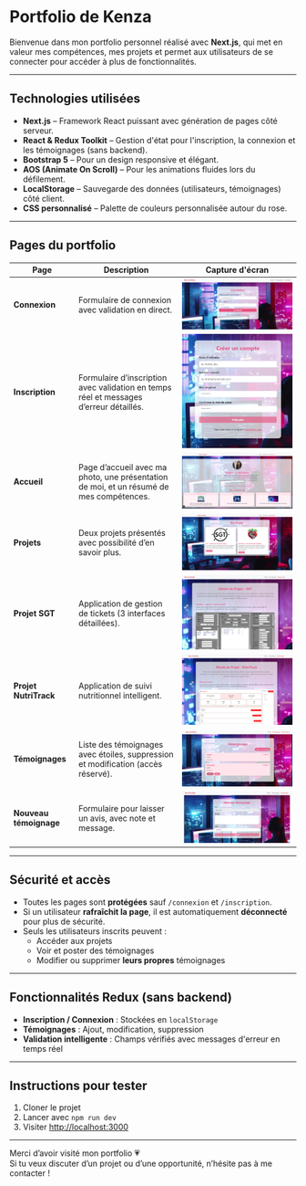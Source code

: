 #  Portfolio de Kenza

Bienvenue dans mon portfolio personnel réalisé avec **Next.js**, qui met en valeur mes compétences, mes projets et permet aux utilisateurs de se connecter pour accéder à plus de fonctionnalités.

---

##  Technologies utilisées

- **Next.js** – Framework React puissant avec génération de pages côté serveur.
- **React & Redux Toolkit** – Gestion d'état pour l'inscription, la connexion et les témoignages (sans backend).
- **Bootstrap 5** – Pour un design responsive et élégant.
- **AOS (Animate On Scroll)** – Pour les animations fluides lors du défilement.
- **LocalStorage** – Sauvegarde des données (utilisateurs, témoignages) côté client.
- **CSS personnalisé** – Palette de couleurs personnalisée autour du rose.

---

##  Pages du portfolio

| Page | Description | Capture d'écran |
|------|-------------|-----------------|
| **Connexion** | Formulaire de connexion avec validation en direct. | ![Connexion](public/connexion.png) |
| **Inscription** | Formulaire d’inscription avec validation en temps réel et messages d’erreur détaillés. | ![Inscription](public/inscription.png) |
| **Accueil** | Page d’accueil avec ma photo, une présentation de moi, et un résumé de mes compétences. | ![Accueil](public/homepage.png) |
| **Projets** | Deux projets présentés avec possibilité d’en savoir plus. | ![Projets](public/projets.png) |
| **Projet SGT** | Application de gestion de tickets (3 interfaces détaillées). | ![SGT](public/sgt.png) |
| **Projet NutriTrack** | Application de suivi nutritionnel intelligent. | ![NutriTrack](public/nutritrack.png) |
| **Témoignages** | Liste des témoignages avec étoiles, suppression et modification (accès réservé). | ![Témoignages](public/temoignages.png) |
| **Nouveau témoignage** | Formulaire pour laisser un avis, avec note et message. | ![Nouveau Témoignage](public/nouveautemoignage.png) |

---

##  Sécurité et accès

- Toutes les pages sont **protégées** sauf `/connexion` et `/inscription`.
- Si un utilisateur **rafraîchit la page**, il est automatiquement **déconnecté** pour plus de sécurité.
- Seuls les utilisateurs inscrits peuvent :
  - Accéder aux projets
  - Voir et poster des témoignages
  - Modifier ou supprimer **leurs propres** témoignages

---

##  Fonctionnalités Redux (sans backend)

-  **Inscription / Connexion** : Stockées en `localStorage`
- **Témoignages** : Ajout, modification, suppression
-  **Validation intelligente** : Champs vérifiés avec messages d'erreur en temps réel

---

##  Instructions pour tester

1. Cloner le projet
2. Lancer avec `npm run dev`
3. Visiter [http://localhost:3000](http://localhost:3000)

---

Merci d’avoir visité mon portfolio 💗  
Si tu veux discuter d’un projet ou d’une opportunité, n’hésite pas à me contacter !
